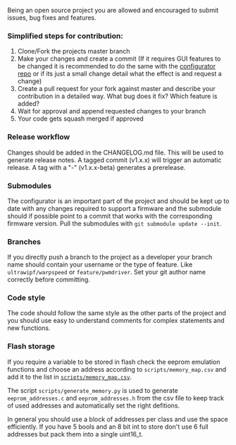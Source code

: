 Being an open source project you are allowed and encouraged to submit issues, bug fixes and features.

### Simplified steps for contribution:
1. Clone/Fork the projects master branch
2. Make your changes and create a commit (If it requires GUI features to be changed it is recommended to do the same with the [configurator repo](https://github.com/Ultrawipf/OpenFFBoard-configurator) or if its just a small change detail what the effect is and request a change)
3. Create a pull request for your fork against master and describe your contribution in a detailed way. What bug does it fix? Which feature is added?
4. Wait for approval and append requested changes to your branch
5. Your code gets squash merged if approved

### Release workflow
Changes should be added in the CHANGELOG.md file.
This will be used to generate release notes.
A tagged commit (v1.x.x) will trigger an automatic release. A tag with a "-" (v1.x.x-beta) generates a prerelease.

### Submodules
The configurator is an important part of the project and should be kept up to date with any changes required to support a firmware and the submodule should if possible point to a commit that works with the corresponding firmware version.
Pull the submodules with `git submodule update --init`.

### Branches
If you directly push a branch to the project as a developer your branch name should contain your username or the type of feature. Like `ultrawipf/warpspeed` or `feature/pwmdriver`.
Set your git author name correctly before committing.

### Code style
The code should follow the same style as the other parts of the project and you should use easy to understand comments for complex statements and new functions.

### Flash storage
If you require a variable to be stored in flash check the eeprom emulation functions and choose an address according to `scripts/memory_map.csv` and add it to the list in [`scripts/memory_map.csv`](../../Firmware/scripts/memory_map.csv). 

The script `scripts/generate_memory.py` is used to generate `eeprom_addresses.c` and `eeprom_addresses.h` from the csv file to keep track of used addresses and automatically set the right defitions.

In general you should use a block of addresses per class and use the space efficiently. If you have 5 bools and an 8 bit int to store don't use 6 full addresses but pack them into a single uint16_t.